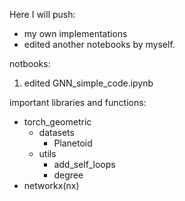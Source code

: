 Here I will push:
* my own implementations
* edited another notebooks by myself.


notbooks:
1. edited GNN_simple_code.ipynb


important libraries and functions:
* torch_geometric
  * datasets 
    * Planetoid
  * utils
    * add_self_loops
    * degree
* networkx(nx)    
